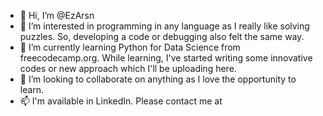 - 👋 Hi, I’m @EzArsn
- 👀 I’m interested in programming in any language as I really like solving puzzles. So, developing a code or debugging also felt the same way.
- 🌱 I’m currently learning Python for Data Science from freecodecamp.org. While learning, I've started writing some innovative codes or new approach which I'll be uploading here.
- 💞️ I’m looking to collaborate on anything as I love the opportunity to learn.
- 📫 I'm available in LinkedIn. Please contact me at 

<!---
EzArsn/EzArsn is a ✨ special ✨ repository because its `README.md` (this file) appears on your GitHub profile.
You can click the Preview link to take a look at your changes.
--->
